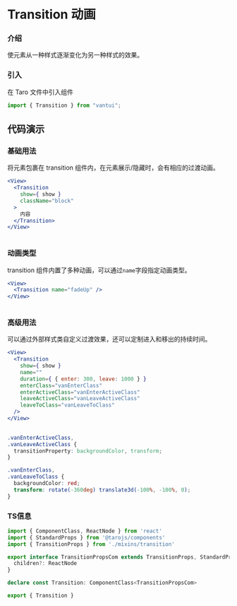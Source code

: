 # Transition 动画

### 介绍

使元素从一种样式逐渐变化为另一种样式的效果。

### 引入

在 Taro 文件中引入组件

```js
import { Transition } from "vantui"; 
```

## 代码演示

### 基础用法

将元素包裹在 transition 组件内，在元素展示/隐藏时，会有相应的过渡动画。

```jsx
<View>
  <Transition
    show={ show }
    className="block"
  >
    内容
  </Transition>
</View>
 
```

### 动画类型

transition 组件内置了多种动画，可以通过`name`字段指定动画类型。

```jsx
<View>
  <Transition name="fadeUp" />
</View>
 
```

### 高级用法

可以通过外部样式类自定义过渡效果，还可以定制进入和移出的持续时间。

```jsx
<View>
  <Transition
    show={ show }
    name=""
    duration={ { enter: 300, leave: 1000 } }
    enterClass="vanEnterClass"
    enterActiveClass="vanEnterActiveClass"
    leaveActiveClass="vanLeaveActiveClass"
    leaveToClass="vanLeaveToClass"
  />
</View>
 
```

```css
.vanEnterActiveClass,
.vanLeaveActiveClass {
  transitionProperty: backgroundColor, transform;
}

.vanEnterClass,
.vanLeaveToClass {
  backgroundColor: red;
  transform: rotate(-360deg) translate3d(-100%, -100%, 0);
}
```
### TS信息
```ts 
import { ComponentClass, ReactNode } from 'react'
import { StandardProps } from '@tarojs/components'
import { TransitionProps } from './mixins/transition'

export interface TransitionPropsCom extends TransitionProps, StandardProps {
  children?: ReactNode
}

declare const Transition: ComponentClass<TransitionPropsCom>

export { Transition }
```